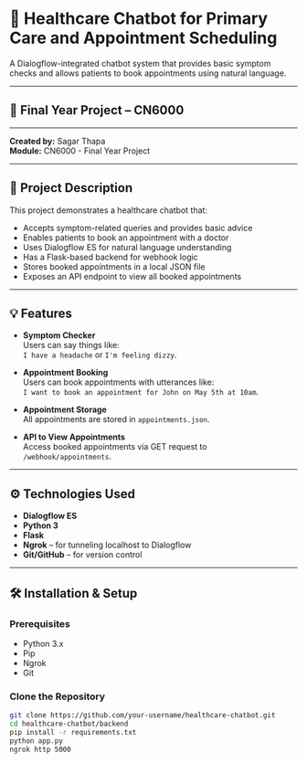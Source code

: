 # 🏥 Healthcare Chatbot for Primary Care and Appointment Scheduling

A Dialogflow-integrated chatbot system that provides basic symptom checks and allows patients to book appointments using natural language.

---

## 📘 Final Year Project – CN6000  
****

**Created by:** Sagar Thapa  
**Module:** CN6000 - Final Year Project  


---

## 🧠 Project Description

This project demonstrates a healthcare chatbot that:

- Accepts symptom-related queries and provides basic advice
- Enables patients to book an appointment with a doctor
- Uses Dialogflow ES for natural language understanding
- Has a Flask-based backend for webhook logic
- Stores booked appointments in a local JSON file
- Exposes an API endpoint to view all booked appointments

---

## 💡 Features

- **Symptom Checker**  
  Users can say things like:  
  `I have a headache` or `I'm feeling dizzy`.

- **Appointment Booking**  
  Users can book appointments with utterances like:  
  `I want to book an appointment for John on May 5th at 10am`.

- **Appointment Storage**  
  All appointments are stored in `appointments.json`.

- **API to View Appointments**  
  Access booked appointments via GET request to `/webhook/appointments`.

---

## ⚙️ Technologies Used

- **Dialogflow ES**
- **Python 3**
- **Flask**
- **Ngrok** – for tunneling localhost to Dialogflow
- **Git/GitHub** – for version control

---

## 🛠️ Installation & Setup

### Prerequisites

- Python 3.x
- Pip
- Ngrok
- Git

### Clone the Repository

```bash
git clone https://github.com/your-username/healthcare-chatbot.git
cd healthcare-chatbot/backend
pip install -r requirements.txt
python app.py
ngrok http 5000
